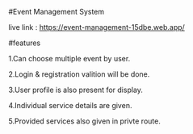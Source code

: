 #Event Management System


live link : https://event-management-15dbe.web.app/

#features

1.Can choose multiple event by user.

2.Login & registration valition will be done.

3.User profile is also present for display.

4.Individual service details are given.

5.Provided services also given in privte route.



